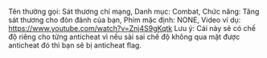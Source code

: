 Tên thường gọi: Sát thương chí mạng,
Danh mục: Combat,
Chức năng: Tăng sát thương cho đòn đánh của bạn,
Phím mặc định: NONE,
Video ví dụ: https://www.youtube.com/watch?v=Znj4S9gKqtk
Lưu ý: Cái này sẽ có chế độ riêng cho từng anticheat vì nếu sài sai chế độ không qua mặt được anticheat đó thì bạn sẽ bị anticheat flag.
</br>
